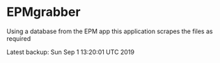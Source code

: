 # EPMgrabber
Using a database from the EPM app this application scrapes the files as required


Latest backup: Sun Sep 1 13:20:01 UTC 2019
